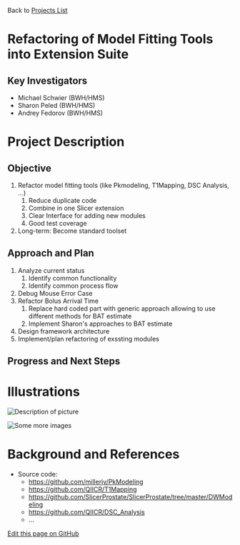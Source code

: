 Back to [Projects List](../../README.md#ProjectsList)

# Refactoring of Model Fitting Tools into Extension Suite

## Key Investigators

- Michael Schwier (BWH/HMS)
- Sharon Peled (BWH/HMS)
- Andrey Fedorov (BWH/HMS)

# Project Description 

## Objective

1. Refactor model fitting tools (like Pkmodeling, T1Mapping, DSC Analysis, ...)
    1. Reduce duplicate code
    2. Combine in one Slicer extension
    3. Clear Interface for adding new modules
    4. Good test coverage
2. Long-term: Become standard toolset

## Approach and Plan

1. Analyze current status
    1. Identify common functionality
    2. Identify common process flow
2. Debug Mouse Error Case
2. Refactor Bolus Arrival Time
    1. Replace hard coded part with generic approach allowing to use different methods for BAT estimate
    2. Implement Sharon's approaches to BAT estimate
2. Design framework architecture
3. Implement/plan refactoring of exssting modules

## Progress and Next Steps

<!--Describe progress and next steps in a few bullet points as you are making progress.-->

# Illustrations

<!--Add pictures and links to videos that demonstrate what has been accomplished.-->

![Description of picture](Example2.jpg)

![Some more images](Example2.jpg)

# Background and References

<!--Use this space for information that may help people better understand your project, like links to papers, source code, or data.-->

- Source code: 
    - https://github.com/millerjv/PkModeling
    - https://github.com/QIICR/T1Mapping
    - https://github.com/SlicerProstate/SlicerProstate/tree/master/DWModeling
    - https://github.com/QIICR/DSC_Analysis
    - ...

<!--Link for editing page when displayed in GitHub pages-->
<a href="https://github.com/NA-MIC/ProjectWeek/edit/master/PW27_2018_Boston/Projects/ModelFittingTools/README.md">Edit this page on GitHub</a>
